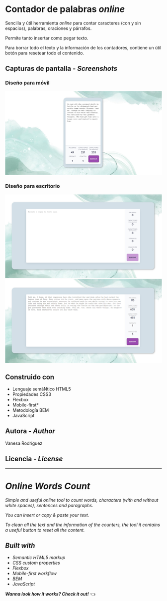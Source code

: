 # Contador de palabras *online*

Sencilla y útil herramienta *online* para contar caracteres (con y sin espacios), palabras, oraciones y párrafos.

Permite tanto insertar como pegar texto.

Para borrar todo el texto y la información de los contadores, contiene un útil botón para resetear todo el contenido.


## Capturas de pantalla - *Screenshots*

### Diseño para móvil 
![Captura móvil](images/screenshots/screenshot-mobile.png)

### Diseño para escritorio
![Captura escritorio sin texto](images/screenshots/screenshot-desktop-empty.png)
![Captura escritorio](images/screenshots/screenshot-desktop.png)

## Construido con
- Lenguaje semáNtico HTML5
- Propiedades CSS3
- Flexbox
- Mobile-first*
- Metodología BEM
- JavaScript


## Autora - *Author*
Vanesa Rodríguez


## Licencia - *License*

--------------------------------------------------

# *Online Words Count*

*Simple and useful online tool to count words, characters (with and without white spaces), sentences and paragraphs.*

*You can insert or copy & paste your text.*

*To clean all the text and the information of the counters, the tool it contains a useful button to reset all the content.*

## *Built with*
- *Semantic HTML5 markup*
- *CSS custom properties*
- *Flexbox*
- *Mobile-first workflow*
- *BEM*
- *JavaScript*

**_Wanna look how it works? Check it out!_** 👈